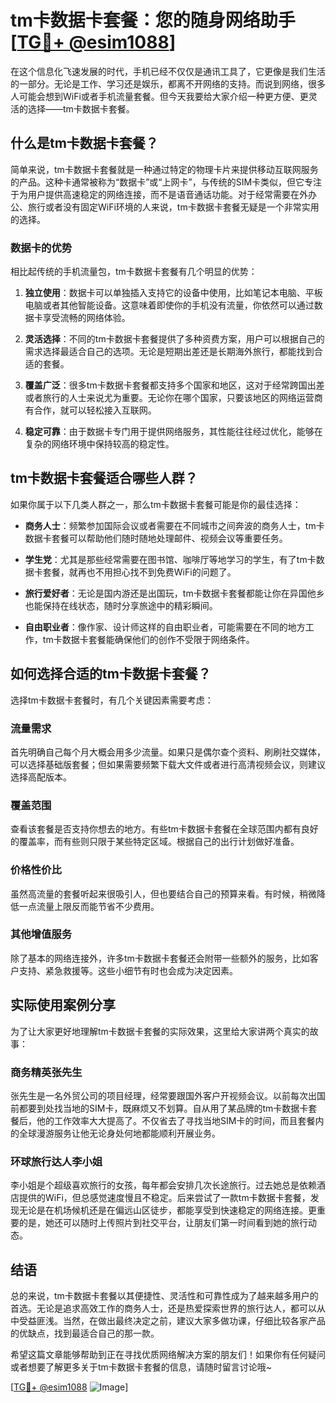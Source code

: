 # tm卡数据卡套餐：您的随身网络助手[[TG💪+ @esim1088](https://t.me/s/esim1088)]

在这个信息化飞速发展的时代，手机已经不仅仅是通讯工具了，它更像是我们生活的一部分。无论是工作、学习还是娱乐，都离不开网络的支持。而说到网络，很多人可能会想到WiFi或者手机流量套餐。但今天我要给大家介绍一种更方便、更灵活的选择——tm卡数据卡套餐。

## 什么是tm卡数据卡套餐？

简单来说，tm卡数据卡套餐就是一种通过特定的物理卡片来提供移动互联网服务的产品。这种卡通常被称为“数据卡”或“上网卡”，与传统的SIM卡类似，但它专注于为用户提供高速稳定的网络连接，而不是语音通话功能。对于经常需要在外办公、旅行或者没有固定WiFi环境的人来说，tm卡数据卡套餐无疑是一个非常实用的选择。

### 数据卡的优势

相比起传统的手机流量包，tm卡数据卡套餐有几个明显的优势：

1. **独立使用**：数据卡可以单独插入支持它的设备中使用，比如笔记本电脑、平板电脑或者其他智能设备。这意味着即使你的手机没有流量，你依然可以通过数据卡享受流畅的网络体验。
   
2. **灵活选择**：不同的tm卡数据卡套餐提供了多种资费方案，用户可以根据自己的需求选择最适合自己的选项。无论是短期出差还是长期海外旅行，都能找到合适的套餐。

3. **覆盖广泛**：很多tm卡数据卡套餐都支持多个国家和地区，这对于经常跨国出差或者旅行的人士来说尤为重要。无论你在哪个国家，只要该地区的网络运营商有合作，就可以轻松接入互联网。

4. **稳定可靠**：由于数据卡专门用于提供网络服务，其性能往往经过优化，能够在复杂的网络环境中保持较高的稳定性。

## tm卡数据卡套餐适合哪些人群？

如果你属于以下几类人群之一，那么tm卡数据卡套餐可能是你的最佳选择：

- **商务人士**：频繁参加国际会议或者需要在不同城市之间奔波的商务人士，tm卡数据卡套餐可以帮助他们随时随地处理邮件、视频会议等重要任务。
  
- **学生党**：尤其是那些经常需要在图书馆、咖啡厅等地学习的学生，有了tm卡数据卡套餐，就再也不用担心找不到免费WiFi的问题了。

- **旅行爱好者**：无论是国内游还是出国玩，tm卡数据卡套餐都能让你在异国他乡也能保持在线状态，随时分享旅途中的精彩瞬间。

- **自由职业者**：像作家、设计师这样的自由职业者，可能需要在不同的地方工作，tm卡数据卡套餐能确保他们的创作不受限于网络条件。

## 如何选择合适的tm卡数据卡套餐？

选择tm卡数据卡套餐时，有几个关键因素需要考虑：

### 流量需求

首先明确自己每个月大概会用多少流量。如果只是偶尔查个资料、刷刷社交媒体，可以选择基础版套餐；但如果需要频繁下载大文件或者进行高清视频会议，则建议选择高配版本。

### 覆盖范围

查看该套餐是否支持你想去的地方。有些tm卡数据卡套餐在全球范围内都有良好的覆盖率，而有些则只限于某些特定区域。根据自己的出行计划做好准备。

### 价格性价比

虽然高流量的套餐听起来很吸引人，但也要结合自己的预算来看。有时候，稍微降低一点流量上限反而能节省不少费用。

### 其他增值服务

除了基本的网络连接外，许多tm卡数据卡套餐还会附带一些额外的服务，比如客户支持、紧急救援等。这些小细节有时也会成为决定因素。

## 实际使用案例分享

为了让大家更好地理解tm卡数据卡套餐的实际效果，这里给大家讲两个真实的故事：

### 商务精英张先生

张先生是一名外贸公司的项目经理，经常要跟国外客户开视频会议。以前每次出国前都要到处找当地的SIM卡，既麻烦又不划算。自从用了某品牌的tm卡数据卡套餐后，他的工作效率大大提高了。不仅省去了寻找当地SIM卡的时间，而且套餐内的全球漫游服务让他无论身处何地都能顺利开展业务。

### 环球旅行达人李小姐

李小姐是个超级喜欢旅行的女孩，每年都会安排几次长途旅行。过去她总是依赖酒店提供的WiFi，但总感觉速度慢且不稳定。后来尝试了一款tm卡数据卡套餐，发现无论是在机场候机还是在偏远山区徒步，都能享受到快速稳定的网络连接。更重要的是，她还可以随时上传照片到社交平台，让朋友们第一时间看到她的旅行动态。

## 结语

总的来说，tm卡数据卡套餐以其便捷性、灵活性和可靠性成为了越来越多用户的首选。无论是追求高效工作的商务人士，还是热爱探索世界的旅行达人，都可以从中受益匪浅。当然，在做出最终决定之前，建议大家多做功课，仔细比较各家产品的优缺点，找到最适合自己的那一款。

希望这篇文章能够帮助到正在寻找优质网络解决方案的朋友们！如果你有任何疑问或者想要了解更多关于tm卡数据卡套餐的信息，请随时留言讨论哦~

[[TG💪+ @esim1088](https://t.me/s/esim1088) ![Image](https://i.postimg.cc/4NQfJmqS/Snipaste-2025-05-13-00-14-12.png)]